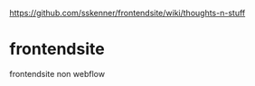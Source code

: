 https://github.com/sskenner/frontendsite/wiki/thoughts-n-stuff

frontendsite
============

frontendsite non webflow
